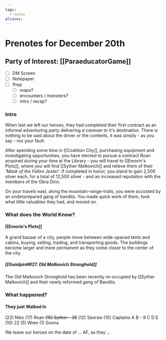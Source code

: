 ```yaml
---
tags:
  - notes
aliases:
---
```


# Prenotes for December 20th
## Party of Interest: [[ParaeducatorGame]]
- [ ] DM Screen
- [ ] Notepaper
- [ ] Prep
	- [ ] maps?
	- [ ] encounters / monsters?
	- [ ] intro / recap?

### Intro
When last we left our heroes, they had completed their first contract as an informal adventuring party delivering *a caravan* to it's destination. There is nothing to be said about the driver or the contents, it was simply - as you say - not your fault. 

After spending some time in [[Coalition City]], purchasing equipment and investigating opportunities, you have elected to pursue a contract Roan acquired during your time at the Library - you will travel to [[Emorin's Plots]], where you will find [[Syther Malkovich]] and relieve them of their '*Mask of the Fallen Jester*'. If completed in honor, you stand to gain 2,500 silver each, for a total of 12,500 silver - and an increased reputation with the members of the Obra Dinn.

On your travels east, along the mountain-range-trails, you were accosted by an underprepared gang of bandits. You made quick work of them, took what little valuables they had, and moved on.

### What does the World Know?
#### [[Emorin's Plots]]
A grand bazaar of a city, people move between wide-spaced tents and cabins, buying, selling, trading, and transporting goods. The buildings become larger and more permanent as they come closer to the center of the city.

##### [[Gumlpin#R27. Old Malkovich Stronghold]]
The Old Malkovich Stronghold has been recently re-occupied by [[Syther Malkovich]] and their newly reformed gang of Bandits.

### What happened?
#### They just Walked In

(22) Niko
(17) Roan
~~(15) Syther - 35~~
(12) Saorsie
(10) Captains
	A
	B - 9
	C
	D
	E
(10) 22
(5) Wren
(1) Goons


We leave our heroes on the date of ... AF, as they ...